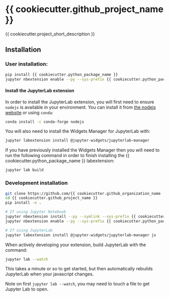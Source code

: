 # {{ cookiecutter.github_project_name }}

{{ cookiecutter.project_short_description }}

## Installation

### User installation:

```bash
pip install {{ cookiecutter.python_package_name }}
jupyter nbextension enable --py --sys-prefix {{ cookiecutter.python_package_name  }}
```

#### Install the JupyterLab extension

In order to install the JupyterLab extension, you will first need to ensure `nodejs` is available in your environment. You can install it from [the nodejs website](https://nodejs.org/en/download) or using `conda`:
```bash
conda install -c conda-forge nodejs
```

You will also need to install the Widgets Manager for JupyterLab with:

```bash
jupyter labextension install @jupyter-widgets/jupyterlab-manager
```

If you have previously installed the Widgets Manager then you will need to run the following command in order to finish installing the {{ cookiecutter.python_package_name  }} labextension:

```bash
jupyter lab build
```

### Development installation

```bash
git clone https://github.com/{{ cookiecutter.github_organization_name  }}/{{ cookiecutter.github_project_name }}.git
cd {{ cookiecutter.github_project_name }}
pip install -e .

# If using Jupyter Notebook
jupyter nbextension install --py --symlink --sys-prefix {{ cookiecutter.python_package_name }}
jupyter nbextension enable --py --sys-prefix {{ cookiecutter.python_package_name }}

# If using JupyterLab
jupyter labextension install @jupyter-widgets/jupyterlab-manager js
```

When actively developing your extension, build JupyterLab with the command:

```bash
jupyter lab --watch
```

This takes a minute or so to get started, but then automatically rebuilds JupyterLab when your javascript changes.

Note on first `jupyter lab --watch`, you may need to touch a file to get Jupyter Lab to open.
